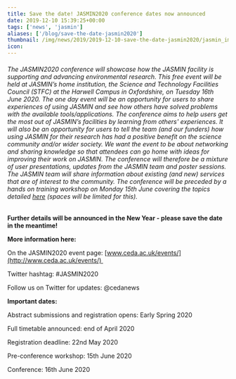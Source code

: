 ```yaml
---
title: Save the date! JASMIN2020 conference dates now announced
date: 2019-12-10 15:39:25+00:00
tags: ['news', 'jasmin']
aliases: ['/blog/save-the-date-jasmin2020']
thumbnail: /img/news/2019/2019-12-10-save-the-date-jasmin2020/jasmin_image.jpg
icon: 
---
```


###### The JASMIN2020 conference will showcase how the JASMIN facility is supporting and advancing environmental research. This free event will be held at JASMIN’s home institution, the Science and Technology Facilities Council (STFC) at the Harwell Campus in Oxfordshire, on Tuesday 16th June 2020. The one day event will be an opportunity for users to share experiences of using JASMIN and see how others have solved problems with the available tools/applications. The conference aims to help users get the most out of JASMIN’s facilities by learning from others' experiences. It will also be an opportunity for users to tell the team (and our funders) how using JASMIN for their research has had a positive benefit on the science community and/or wider society. We want the event to be about networking and sharing knowledge so that attendees can go home with ideas for improving their work on JASMIN. The conference will therefore be a mixture of user presentations, updates from the JASMIN team and poster sessions. The JASMIN team will share information about existing (and new) services that are of interest to the community. The conference will be preceded by a hands on training workshop on Monday 15th June covering the topics detailed [here](https://www.ceda.ac.uk/events/working-on-jasmin-a-hands-on-workshop/) (spaces will be limited for this).


**Further details will be announced in the New Year - please save the date in the meantime!**



**More information here:** 


On the JASMIN2020 event page: [www.ceda.ac.uk/events/](http://www.ceda.ac.uk/events/) 


Twitter hashtag: #JASMIN2020


Follow us on Twitter for updates: @cedanews 



**Important dates:**


Abstract submissions and registration opens: Early Spring 2020


Full timetable announced: end of April 2020


Registration deadline: 22nd May 2020


Pre-conference workshop: 15th June 2020 


Conference: 16th June 2020


